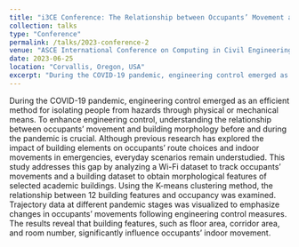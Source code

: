 ```yaml
---
title: "i3CE Conference: The Relationship between Occupants’ Movement and Building Morphology Before and During COVID-19 Pandemic"
collection: talks
type: "Conference"
permalink: /talks/2023-conference-2
venue: "ASCE International Conference on Computing in Civil Engineering (i3CE)"
date: 2023-06-25
location: "Corvallis, Oregon, USA"
excerpt: "During the COVID-19 pandemic, engineering control emerged as an efficient method for isolating people from hazards through physical or mechanical means. ..."
---
```


During the COVID-19 pandemic, engineering control emerged as an efficient method for isolating people from hazards through physical or mechanical means. To enhance engineering control, understanding the relationship between occupants’ movement and building morphology before and during the pandemic is crucial. Although previous research has explored the impact of building elements on occupants’ route choices and indoor movements in emergencies, everyday scenarios remain understudied. This study addresses this gap by analyzing a Wi-Fi dataset to track occupants’ movements and a building dataset to obtain morphological features of selected academic buildings. Using the K-means clustering method, the relationship between 12 building features and occupancy was examined. Trajectory data at different pandemic stages was visualized to emphasize changes in occupants’ movements following engineering control measures. The results reveal that building features, such as floor area, corridor area, and room number, significantly influence occupants’ indoor movement.

